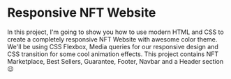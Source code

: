 # Responsive NFT Website

In this project, I'm going to show you how to use modern HTML and CSS to create a completely responsive NFT Website with awesome color theme. We'll be using CSS Flexbox, Media queries for our responsive design and CSS transition for some cool animation effects. This project contains NFT Marketplace, Best Sellers, Guarantee, Footer, Navbar and a Header section😉
